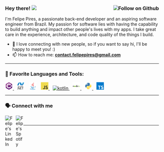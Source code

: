 
### Hey there! <img src="https://media.giphy.com/media/hvRJCLFzcasrR4ia7z/giphy.gif" width="25px"><a href="https://github.com/piresflp/"><img align="right" src="https://img.shields.io/github/followers/piresflp?style=social&logo=github" alt="Follow on Github"></a>

I'm Felipe Pires, a passionate back-end developer and an aspiring software engineer from Brazil. My passion for software lies with having the capability to build anything and impact other people's lives with my apps. I take great care in the experience, architecture, and code quality of the things I build.

- 💬 I love connecting with new people, so if you want to say hi, I'll be happy to meet you! :)
-  📫 How to reach me: **contact.felipepires@gmail.com**

---
### 🧭 Favorite Languages and Tools:
<p align="left"> <a href="https://www.w3schools.com/cs/" target="_blank" > <img src="https://raw.githubusercontent.com/devicons/devicon/master/icons/csharp/csharp-original.svg" alt="csharp" width="25" height="25" /> </a> <a href="https://dotnet.microsoft.com/" target="_blank" style="text-decoration:  none;"> <img src="https://raw.githubusercontent.com/devicons/devicon/master/icons/dot-net/dot-net-original-wordmark.svg" alt="dotnet" width="25" height="25" style="margin-left: 10px"/> </a> <a href="https://www.java.com" target="_blank" style="text-decoration:  none;"> <img src="https://raw.githubusercontent.com/devicons/devicon/master/icons/java/java-original.svg" alt="java" width="25" height="25" style="margin-left: 10px"/> </a> <a href="https://developer.mozilla.org/en-US/docs/Web/JavaScript" target="_blank" > <img src="https://raw.githubusercontent.com/devicons/devicon/master/icons/javascript/javascript-original.svg" alt="javascript" width="25" height="25" style="margin-left: 10px"/> </a> <a href="https://kotlinlang.org" target="_blank"> <img src="https://www.vectorlogo.zone/logos/kotlinlang/kotlinlang-icon.svg" alt="kotlin" width="25" height="25" style="margin-left: 10px"/> </a> <a href="https://nodejs.org" target="_blank"> <img src="https://raw.githubusercontent.com/devicons/devicon/master/icons/nodejs/nodejs-original-wordmark.svg" alt="nodejs" width="25" height="25" style="margin-left: 10px"/> </a> <a href="https://www.python.org" target="_blank"> <img src="https://raw.githubusercontent.com/devicons/devicon/master/icons/python/python-original.svg" alt="python" width="25" height="25" style="margin-left: 10px"/> </a>  <a href="https://www.typescriptlang.org/" target="_blank"> <img src="https://raw.githubusercontent.com/devicons/devicon/master/icons/typescript/typescript-original.svg" alt="typescript" width="25" height="25" style="margin-left: 10px"/> </a> </p>

---
### 🗣️ Connect with me
<a target="_blank" href="https://www.linkedin.com/in/felipe-pires-araujo/">
  <img align="left" alt="Felipe's LinkedIn" width="25px" src="https://raw.githubusercontent.com/peterthehan/peterthehan/master/assets/linkedin.svg" />
</a>
<a target="_blank" href="https://open.spotify.com/user/12174767337?si=2dd587e629eb41c6">
  <img align="left" alt="Felipe's Spotify" width="25px" src="https://raw.githubusercontent.com/peterthehan/peterthehan/master/assets/spotify.svg" style="margin-left: 10px" />
</a>

<br/>

---
